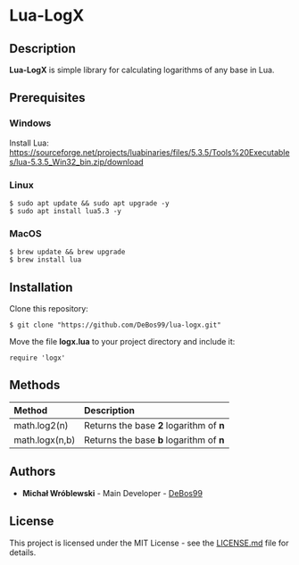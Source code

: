 # Lua-LogX

## Description

**Lua-LogX** is simple library for calculating logarithms of any base in Lua.

## Prerequisites

### Windows

Install Lua: https://sourceforge.net/projects/luabinaries/files/5.3.5/Tools%20Executables/lua-5.3.5_Win32_bin.zip/download

### Linux

```
$ sudo apt update && sudo apt upgrade -y
$ sudo apt install lua5.3 -y
```

### MacOS

```
$ brew update && brew upgrade
$ brew install lua
```

## Installation

Clone this repository:

`$ git clone "https://github.com/DeBos99/lua-logx.git"`

Move the file **logx.lua** to your project directory and include it:

`require 'logx'`

## Methods

| Method         | Description                               |
| :---           | :---                                      |
| math.log2(n)   | Returns the base **2** logarithm of **n** |
| math.logx(n,b) | Returns the base **b** logarithm of **n** |

## Authors

* **Michał Wróblewski** - Main Developer - [DeBos99](https://github.com/DeBos99)

## License

This project is licensed under the MIT License - see the [LICENSE.md](LICENSE.md) file for details.

